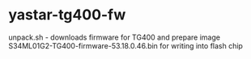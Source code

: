 # yastar-tg400-fw

unpack.sh - downloads firmware for TG400 and prepare image S34ML01G2-TG400-firmware-53.18.0.46.bin for writing into flash chip
